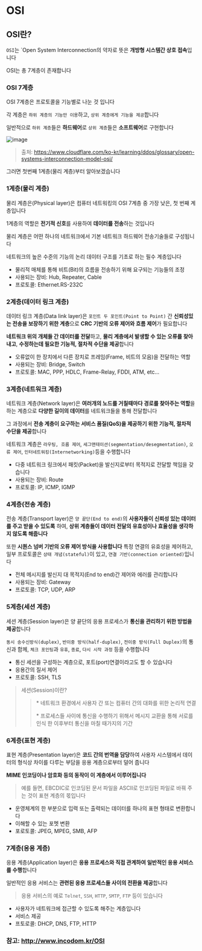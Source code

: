 # OSI

## OSI란?

`OSI`는 `Open System Interconnection의 약자로 뜻은 **개방형 시스템간 상호 접속**입니다

OSI는 총 7계층이 존재합니다

### OSI 7계층

OSI 7계층은 프로토콜을 기능별로 나눈 것 입니다

각 계층은 `하위 계층의 기능만 이용`하고, `상위 계층에게 기능을 제공`합니다

일반적으로 `하위 계층`들은 **하드웨어**로 `상위 계층`들은 **소프트웨어**로 구현합니다

![image](https://user-images.githubusercontent.com/81547954/169839005-c6f87872-d155-49ec-afbe-ca925c78ad07.png)
> 출처: https://www.cloudflare.com/ko-kr/learning/ddos/glossary/open-systems-interconnection-model-osi/

그러면 첫번째 1계층(물리 계층)부터 알아보겠습니다

### 1계층(물리 계층)

물리 계층은(Physical layer)은 컴퓨터 네트워킹의 OSI 7계층 중 가장 낮은, 첫 번째 계층입니다

1계층의 역할은 **전기적 신호**를 사용하여 **데이터를 전송**하는 것입니다

물리 계층은 어떤 하나의 네트워크에서 기본 네트워크 하드웨어 전송기술들로 구성됩니다

네트워크의 높은 수준의 기능의 논리 데이터 구조를 기초로 하는 필수 계층입니다

* 물리적 매체를 통해 비트(Bit)의 흐름을 전송하기 위해 요구되는 기능들의 조정
* 사용되는 장비: Hub, Repeater, Cable
* 프로토콜: Ethernet.RS-232C

### 2계층(데이터 링크 계층)

데이터 링크 계층(Data link layer)은 `포인트 두 포인트(Point to Point)` 간 **신뢰성있는 전송을 보장하기 위한 계층**으로 **CRC 기반의 오류 제어와 흐름 제어**가 필요합니다

**네트워크 위의 개체들 간 데이터를 전달**하고, **물리 계층에서 발생할 수 있는 오류를 찾아 내고**, **수정하는데 필요한 기능적, 절차적 수단을 제공**합니다

* 오류없이 한 장치에서 다른 장치로 프레임(Frame, 비트의 모음)을 전달하는 역할
* 사용되는 장비: Bridge, Switch
* 프로토콜: MAC, PPP, HDLC, Frame-Relay, FDDI, ATM, etc...

### 3계층(네트워크 계층)
네트워크 계층(Network layer)은 **여러개의 노드를 거칠때마다 경로를 찾아주는 역할**을 하는 계층으로 **다양한 길이의 데이터**를 네트워크들을 통해 전달합니다

그 과정에서 **전송 계층이 요구하는 서비스 품질(QoS)을 제공하기 위한 기능적, 절차적 수단을 제공**합니다

네트워크 계층은 `라우팅, 흐름 제어`, `세그맨테이션(segmentation/desegmentation)`, `오류 제어`, `인터네트워킹(Internetworking)`등을 수행합니다

* 다중 네트워크 링크에서 패킷(Packet)을 발신지로부터 목적지로 전달할 책임을 갖습니다
* 사용되는 장비: Route
* 프로토콜: IP, ICMP, IGMP

### 4계층(전송 계층)

전송 계층(Transport layer)은 `양 끝단(End to end)`의 **사용자들이 신뢰성 있는 데이터를 주고 받을 수 있도록** 하여, **상위 계층들이 데이터 전달의 유효성이나 효율성을 생각하지 않도록 해줍니다**

또한 **시퀀스 넘버 기반의 오류 제어 방식을 사용합니다** 특정 연결의 유효성을 제어하고, 일부 프로토콜은 `상태 개념(stateful)`이 있고, `연결 기반(connection oriented)`입니다

* 전체 메시지를 발신지 대 목적지(End to end)간 제어와 에러를 관리합니다
* 사용되는 장비: Gateway
* 프로토콜: TCP, UDP, ARP

### 5계층(세션 계층)
세션 계층(Session layer)은 양 끝단의 응용 프로세스가 **통신을 관리하기 위한 방법을 제공**합니다

`동시 송수신방식(duplex)`, `반이중 방식(half-duplex)`, `전이중 방식(Full Duplex)`의 통신과 함께, `체크 포인팅`과 `유휴`, `종료`, `다시 시작 과정` 등을 수행합니다

* 통신 세션을 구성하는 계층으로, 포트(port)연결이라고도 할 수 있습니다
* 응용간의 질서 제어
* 프로토콜: SSH, TLS

> 세션(Session)이란?
>>  \* 네트워크 환경에서 사용자 간 또는 컴퓨터 간의 대화를 위한 논리적 연결
>>
>> \* 프로세스들 사이에 통신을 수행하기 위해서 메시지 교환을 통해 서로를 인식 한 이후부터 통신을 마칠 때가지의 기간

### 6계층(표현 계층)

표현 계층(Presentation layer)은 **코드 간의 번역을 담당**하여 사용자 시스템에서 데이터의 형식상 차이를 다루는 부담을 응용 계층으로부터 덜어 줍니다

**MIME 인코딩이나 암호화 등의 동작이 이 계층에서 이루어집니다**

> 예를 들면, EBCDIC로 인코딩된 문서 파일을 ASCII로 인코딩된 파일로 바꿔 주는 것이 표현 계층의 몫입니다

* 운영체계의 한 부분으로 입력 또는 출력되는 데이터를 하나의 표현 형태로 변환합니다
* 이해할 수 있는 포멧 변환
* 포로토콜: JPEG, MPEG, SMB, AFP

### 7계층(응용 계층)

응용 계층(Application layer)은 **응용 프로세스와 직접 관계하여 일반적인 응용 서비스를 수행**합니다

일반적인 응용 서비스는 **관련된 응용 프로세스들 사이의 전환을 제공**합니다

> 응용 서비스의 예로 `Telnet`, `SSH`, `HTTP`, `SMTP`, `FTP` 등이 있습니다

* 사용자가 네트워크에 접근할 수 있도록 해주는 계층입니다
* 서비스 제공
* 프토로콜: DHCP, DNS, FTP, HTTP

### 참고: http://www.incodom.kr/OSI
